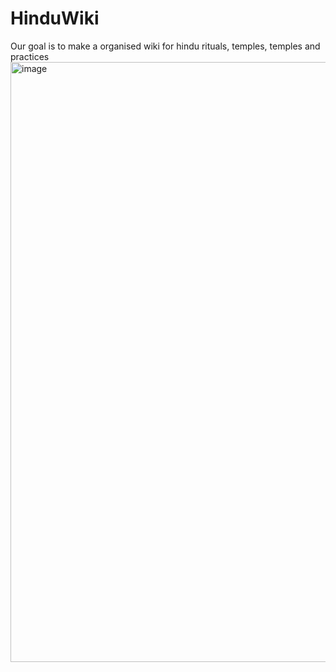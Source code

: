 # HinduWiki
Our goal is to make a organised wiki for hindu rituals, temples, temples and practices
<img width="960" alt="image" src="https://user-images.githubusercontent.com/76025286/168414529-9275f626-c516-454d-ab75-d9d825257629.png">
